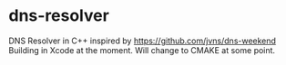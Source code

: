 # dns-resolver
DNS Resolver in C++ inspired by https://github.com/jvns/dns-weekend
Building in Xcode at the moment. Will change to CMAKE at some point. 
